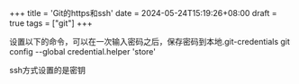 +++
title = 'Git的https和ssh'
date = 2024-05-24T15:19:26+08:00
draft = true
tags = ["git"]
+++


设置以下的命令，可以在一次输入密码之后，保存密码到本地.git-credentials
git config --global credential.helper 'store'


ssh方式设置的是密钥